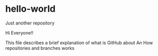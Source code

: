 # hello-world
Just another repository

  Hi Everyone!!
  
  This file describes a brief explanation of what is GitHub about
  An How repositories and branches works
